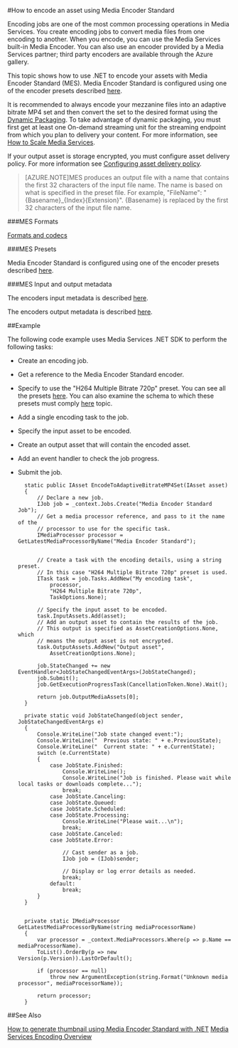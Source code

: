 <properties 
	pageTitle="How to encode an asset using Media Encoder Standard" 
	description="This topic shows how to use .NET to encode an asset using Media Encoder Strandard." 
	services="media-services" 
	documentationCenter="" 
	authors="juliako,anilmur" 
	manager="dwrede" 
	editor=""/>

<tags
	ms.service="media-services"
	ms.date="12/21/2015"  
	wacn.date=""/>


#How to encode an asset using Media Encoder Standard

Encoding jobs are one of the most common processing operations in Media Services. You create encoding jobs to convert media files from one encoding to another. When you encode, you can use the Media Services built-in Media Encoder. You can also use an encoder provided by a Media Services partner; third party encoders are available through the Azure gallery. 

This topic shows how to use .NET to encode your assets with Media Encoder Standard (MES). Media Encoder Standard is configured using one of the encoder presets described [here](https://msdn.microsoft.com/zh-cn/library/azure/mt269960.aspx).

It is recommended to always encode your mezzanine files into an adaptive bitrate MP4 set and then convert the set to the desired format using the [Dynamic Packaging](/documentation/articles/media-services-dynamic-packaging-overview). To take advantage of dynamic packaging, you must first get at least one On-demand streaming unit for the streaming endpoint from which you plan to delivery your content. For more information, see [How to Scale Media Services](/documentation/articles/media-services-manage-origins#scale_streaming_endpoints).

If your output asset is storage encrypted, you must configure asset delivery policy. For more information see [Configuring asset delivery policy](/documentation/articles/media-services-dotnet-configure-asset-delivery-policy).

>[AZURE.NOTE]MES produces an output file with a name that contains the first 32 characters of the input file name. The name is based on what is specified in the preset file. For example, "FileName": "{Basename}_{Index}{Extension}". {Basename} is replaced by the first 32 characters of the input file name.  

###MES Formats

[Formats and codecs](/documentation/articles/media-services-media-encoder-standard-formats)

###MES Presets

Media Encoder Standard is configured using one of the encoder presets described [here](https://msdn.microsoft.com/zh-cn/library/azure/mt269960.aspx).

###MES Input and output metadata

The encoders input metadata is described [here](http://msdn.microsoft.com/zh-cn/library/azure/dn783120.aspx).

The encoders output metadata is described [here](http://msdn.microsoft.com/zh-cn/library/azure/dn783217.aspx).


##Example

The following code example uses Media Services .NET SDK to perform the following tasks:

- Create an encoding job.
- Get a reference to the Media Encoder Standard encoder.
- Specify to use the "H264 Multiple Bitrate 720p" preset. You can see all the presets [here](https://msdn.microsoft.com/zh-cn/library/azure/mt269960.aspx). You can also examine the schema to which these presets must comply [here](https://msdn.microsoft.com/zh-cn/library/mt269962.aspx) topic.
- Add a single encoding task to the job. 
- Specify the input asset to be encoded.
- Create an output asset that will contain the encoded asset.
- Add an event handler to check the job progress.
- Submit the job.
		
		static public IAsset EncodeToAdaptiveBitrateMP4Set(IAsset asset)
		{
		    // Declare a new job.
		    IJob job = _context.Jobs.Create("Media Encoder Standard Job");
		    // Get a media processor reference, and pass to it the name of the 
		    // processor to use for the specific task.
		    IMediaProcessor processor = GetLatestMediaProcessorByName("Media Encoder Standard");
		

		    // Create a task with the encoding details, using a string preset.
		    // In this case "H264 Multiple Bitrate 720p" preset is used.
		    ITask task = job.Tasks.AddNew("My encoding task",
		        processor,
		        "H264 Multiple Bitrate 720p",
		        TaskOptions.None);
		
		    // Specify the input asset to be encoded.
		    task.InputAssets.Add(asset);
		    // Add an output asset to contain the results of the job. 
		    // This output is specified as AssetCreationOptions.None, which 
		    // means the output asset is not encrypted. 
		    task.OutputAssets.AddNew("Output asset",
		        AssetCreationOptions.None);
		
		    job.StateChanged += new EventHandler<JobStateChangedEventArgs>(JobStateChanged);
		    job.Submit();
		    job.GetExecutionProgressTask(CancellationToken.None).Wait();
		
		    return job.OutputMediaAssets[0];
		}
		
		private static void JobStateChanged(object sender, JobStateChangedEventArgs e)
		{
		    Console.WriteLine("Job state changed event:");
		    Console.WriteLine("  Previous state: " + e.PreviousState);
		    Console.WriteLine("  Current state: " + e.CurrentState);
		    switch (e.CurrentState)
		    {
		        case JobState.Finished:
		            Console.WriteLine();
		            Console.WriteLine("Job is finished. Please wait while local tasks or downloads complete...");
		            break;
		        case JobState.Canceling:
		        case JobState.Queued:
		        case JobState.Scheduled:
		        case JobState.Processing:
		            Console.WriteLine("Please wait...\n");
		            break;
		        case JobState.Canceled:
		        case JobState.Error:
		
		            // Cast sender as a job.
		            IJob job = (IJob)sender;
		
		            // Display or log error details as needed.
		            break;
		        default:
		            break;
		    }
		}
		
		
		private static IMediaProcessor GetLatestMediaProcessorByName(string mediaProcessorName)
		{
		    var processor = _context.MediaProcessors.Where(p => p.Name == mediaProcessorName).
		    ToList().OrderBy(p => new Version(p.Version)).LastOrDefault();
		
		    if (processor == null)
		        throw new ArgumentException(string.Format("Unknown media processor", mediaProcessorName));
		
		    return processor;
		}




##See Also 

[How to generate thumbnail using Media Encoder Standard with .NET](/documentation/articles/media-services-dotnet-generate-thumbnail-with-mes)
[Media Services Encoding Overview](/documentation/articles/media-services-encode-asset)